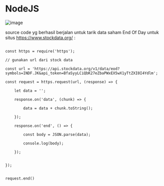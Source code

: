 # NodeJS

![image](https://user-images.githubusercontent.com/29531817/164135523-6eee5fee-39a0-4905-9134-dcb4b8cc7695.png)


source code yg berhasil berjalan untuk tarik data saham End Of Day untuk situs https://www.stockdata.org/ :

```nodejs

const https = require('https');

// gunakan url dari stock data

const url = 'https://api.stockdata.org/v1/data/eod?symbols=INDF.JK&api_token=BfaSyyLCiQbK27eZbaPWxEX5wX1yTtZXI0I4Ydlm';

const request = https.request(url, (response) => {

    let data = '';

    response.on('data', (chunk) => {

        data = data + chunk.toString();

    });

    response.on('end', () => {

        const body = JSON.parse(data);

        console.log(body);

    });

    
});


request.end()



```




